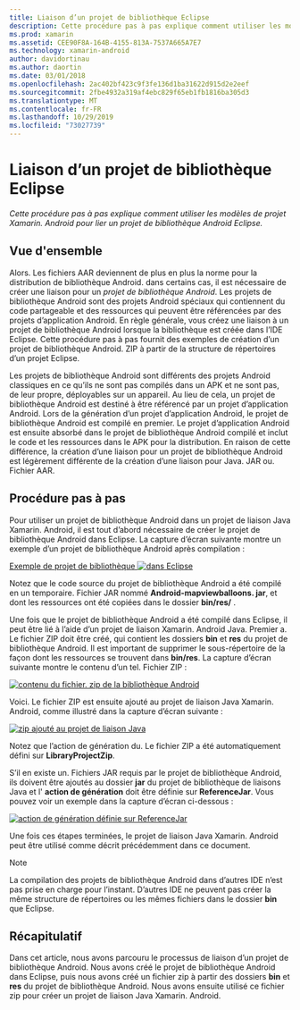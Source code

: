 ```yaml
---
title: Liaison d’un projet de bibliothèque Eclipse
description: Cette procédure pas à pas explique comment utiliser les modèles de projet Xamarin. Android pour lier un projet de bibliothèque Android Eclipse.
ms.prod: xamarin
ms.assetid: CEE90F8A-164B-4155-813A-7537A665A7E7
ms.technology: xamarin-android
author: davidortinau
ms.author: daortin
ms.date: 03/01/2018
ms.openlocfilehash: 2ac402bf423c9f3fe136d1ba31622d915d2e2eef
ms.sourcegitcommit: 2fbe4932a319af4ebc829f65eb1fb1816ba305d3
ms.translationtype: MT
ms.contentlocale: fr-FR
ms.lasthandoff: 10/29/2019
ms.locfileid: "73027739"
---
```

# <a name="binding-an-eclipse-library-project"></a>Liaison d’un projet de bibliothèque Eclipse

_Cette procédure pas à pas explique comment utiliser les modèles de projet Xamarin. Android pour lier un projet de bibliothèque Android Eclipse._

## <a name="overview"></a>Vue d'ensemble

Alors. Les fichiers AAR deviennent de plus en plus la norme pour la distribution de bibliothèque Android. dans certains cas, il est nécessaire de créer une liaison pour un *projet de bibliothèque Android*. Les projets de bibliothèque Android sont des projets Android spéciaux qui contiennent du code partageable et des ressources qui peuvent être référencées par des projets d’application Android. En règle générale, vous créez une liaison à un projet de bibliothèque Android lorsque la bibliothèque est créée dans l’IDE Eclipse.
Cette procédure pas à pas fournit des exemples de création d’un projet de bibliothèque Android. ZIP à partir de la structure de répertoires d’un projet Eclipse.

Les projets de bibliothèque Android sont différents des projets Android classiques en ce qu’ils ne sont pas compilés dans un APK et ne sont pas, de leur propre, déployables sur un appareil. Au lieu de cela, un projet de bibliothèque Android est destiné à être référencé par un projet d’application Android. Lors de la génération d’un projet d’application Android, le projet de bibliothèque Android est compilé en premier. Le projet d’application Android est ensuite absorbé dans le projet de bibliothèque Android compilé et inclut le code et les ressources dans le APK pour la distribution. En raison de cette différence, la création d’une liaison pour un projet de bibliothèque Android est légèrement différente de la création d’une liaison pour Java. JAR ou. Fichier AAR.

## <a name="walkthrough"></a>Procédure pas à pas

Pour utiliser un projet de bibliothèque Android dans un projet de liaison Java Xamarin. Android, il est tout d’abord nécessaire de créer le projet de bibliothèque Android dans Eclipse. La capture d’écran suivante montre un exemple d’un projet de bibliothèque Android après compilation : 

[Exemple de projet de bibliothèque ![dans Eclipse](binding-a-library-project-images/build-lib-in-eclipse.png)](binding-a-library-project-images/build-lib-in-eclipse.png#lightbox)

Notez que le code source du projet de bibliothèque Android a été compilé en un temporaire. Fichier JAR nommé **Android-mapviewballoons. jar**, et dont les ressources ont été copiées dans le dossier **bin/res/** . 

Une fois que le projet de bibliothèque Android a été compilé dans Eclipse, il peut être lié à l’aide d’un projet de liaison Xamarin. Android Java. Premier a. Le fichier ZIP doit être créé, qui contient les dossiers **bin** et **res** du projet de bibliothèque Android. Il est important de supprimer le sous-répertoire de la façon dont les ressources se trouvent dans **bin/res**. La capture d’écran suivante montre le contenu d’un tel. Fichier ZIP : 

[![contenu du fichier. zip de la bibliothèque Android](binding-a-library-project-images/contents-of-zip-file.png)](binding-a-library-project-images/contents-of-zip-file.png#lightbox)

Voici. Le fichier ZIP est ensuite ajouté au projet de liaison Java Xamarin. Android, comme illustré dans la capture d’écran suivante :

[![zip ajouté au projet de liaison Java](binding-a-library-project-images/zip-in-binding-project.png)](binding-a-library-project-images/zip-in-binding-project.png#lightbox)

Notez que l’action de génération du. Le fichier ZIP a été automatiquement défini sur **LibraryProjectZip**.

S’il en existe un. Fichiers JAR requis par le projet de bibliothèque Android, ils doivent être ajoutés au dossier **jar** du projet de bibliothèque de liaisons Java et l' **action de génération** doit être définie sur **ReferenceJar**. Vous pouvez voir un exemple dans la capture d’écran ci-dessous : 

[![action de génération définie sur ReferenceJar](binding-a-library-project-images/set-to-referencejar.png)](binding-a-library-project-images/set-to-referencejar.png#lightbox)

Une fois ces étapes terminées, le projet de liaison Java Xamarin. Android peut être utilisé comme décrit précédemment dans ce document.

> [!NOTE]
> La compilation des projets de bibliothèque Android dans d’autres IDE n’est pas prise en charge pour l’instant. D’autres IDE ne peuvent pas créer la même structure de répertoires ou les mêmes fichiers dans le dossier **bin** que Eclipse. 

## <a name="summary"></a>Récapitulatif

Dans cet article, nous avons parcouru le processus de liaison d’un projet de bibliothèque Android. Nous avons créé le projet de bibliothèque Android dans Eclipse, puis nous avons créé un fichier zip à partir des dossiers **bin** et **res** du projet de bibliothèque Android. Nous avons ensuite utilisé ce fichier zip pour créer un projet de liaison Java Xamarin. Android. 
